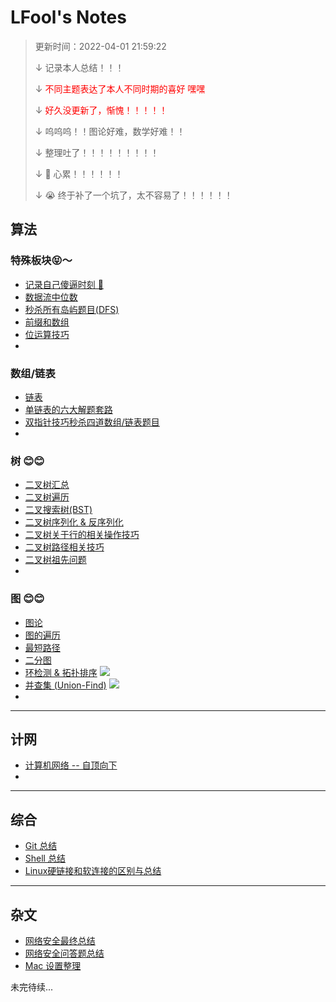 # LFool's Notes

> 更新时间：2022-04-01 21:59:22
>
> $\downarrow$ 记录本人总结！！！
>
> $\downarrow$ <font color='red'>不同主题表达了本人不同时期的喜好 嘿嘿</font>
>
> $\downarrow$ <font color='red'>好久没更新了，惭愧！！！！！</font>
>
> $\downarrow$ 呜呜呜！！图论好难，数学好难！！
>
> $\downarrow$ 整理吐了！！！！！！！！！
>
> $\downarrow$ 🤮 心累！！！！！！
>
> $\downarrow$ 😭 终于补了一个坑了，太不容易了！！！！！！

## 算法

### 特殊板块😝～

- [记录自己傻逼时刻 🤮](./algorithm/记录自己傻逼时刻.html)
- [数据流中位数](./algorithm/数据流中位数.html)
- [秒杀所有岛屿题目(DFS)](./algorithm/秒杀所有岛屿题目(DFS).html)
- [前缀和数组](./algorithm/前缀和数组.html)
- [位运算技巧](./algorithm/位运算技巧.html)
- 

### 数组/链表

- [链表](./algorithm/链表.html)
- [单链表的六大解题套路](./algorithm/单链表的六大解题套路.html)
- [双指针技巧秒杀四道数组/链表题目](./algorithm/双指针技巧秒杀四道数组-链表题目.html)
- 

### 树 😊😊

- [二叉树汇总](./algorithm/二叉树.html)
- [二叉树遍历](./algorithm/二叉树遍历.html)
- [二叉搜索树(BST)](./algorithm/BST.html)
- [二叉树序列化 & 反序列化](./algorithm/二叉树序列化&反序列化.html)
- [二叉树关于行的相关操作技巧](./algorithm/二叉树关于行的相关操作技巧.html)
- [二叉树路径相关技巧](./algorithm/二叉树路径相关技巧.html)
- [二叉树祖先问题](./algorithm/二叉树祖先问题.html)
- 

### 图 😊😊

- [图论](./other/图论.html) <img src="https://cdn.jsdelivr.net/gh/LFool/image-hosting@master/20220305/21165516464862151646486215299QNtVQx.svg" alt="" style="zoom: 60%;" />
- [图的遍历](./algorithm/图的遍历.html) 
- [最短路径](./algorithm/最短路径.html) 
- [二分图](./algorithm/二分图.html)
- [环检测 & 拓扑排序](./algorithm/环检测-拓扑排序.html) <img src="https://cdn.jsdelivr.net/gh/LFool/image-hosting@master/20220119/05043716425398771642539877247kvVIXA.svg"/>
- [并查集 (Union-Find)](./algorithm/并查集-Union-Find.html) <img src="https://cdn.jsdelivr.net/gh/LFool/image-hosting@master/20220119/05043716425398771642539877247kvVIXA.svg"/>
- 



---

## 计网

- [计算机网络 -- 自顶向下](./network/计算机网络--自顶向下.html) 
- 



---

## 综合

- [Git 总结](./git/Git总结.html)
- [Shell 总结](./Linux/Shell.html) <img src="https://cdn.jsdelivr.net/gh/LFool/image-hosting@master/20220305/21165516464862151646486215299QNtVQx.svg" alt="" style="zoom: 60%;" />
- [Linux硬链接和软连接的区别与总结](./Linux/Linux硬链接和软连接的区别与总结.html)

---

## 杂文

- [网络安全最终总结](./other/网络安全最终总结.html)
- [网络安全问答题总结](./other/网络安全问答题总结.html)
- [Mac 设置整理](./other/Mac设置整理.html)

未完待续...

